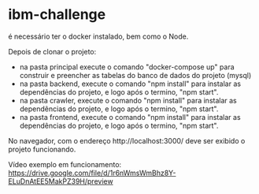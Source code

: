 # ibm-challenge

é necessário ter o docker instalado, bem como o Node.

Depois de clonar o projeto:
- na pasta principal execute o comando "docker-compose up" para construir e preencher as tabelas do banco de dados do projeto (mysql)
- na pasta backend, execute o comando "npm install" para instalar as dependências do projeto, e logo após o termino, "npm start". 
- na pasta crawler, execute o comando "npm install" para instalar as dependências do projeto, e logo após o termino, "npm start". 
- na pasta frontend, execute o comando "npm install" para instalar as dependências do projeto, e logo após o termino, "npm start". 

No navegador, com o endereço http://localhost:3000/ deve ser exibido o projeto funcionando.

Vídeo exemplo em funcionamento:
https://drive.google.com/file/d/1r6nWmsWmBhz8Y-ELuDnAtEE5MakPZ39H/preview
